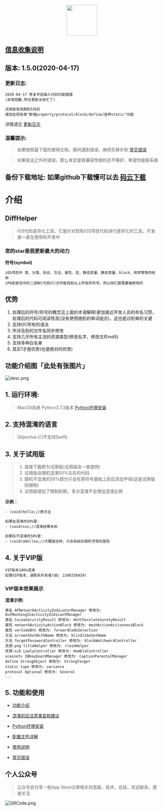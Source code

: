 
<div align=center>
<img src="https://i.loli.net/2020/02/28/H5ukD27Wa1olx4h.png" width = "100" height = "100"/>
</div>

## [信息收集说明](https://github.com/iOSCoderMaster/iOSCodeDifferHelper/wiki/信息收集说明)




## 版本: **1.5.0(2020-04-17)**

### 更新日志:
```
2020-04-17 修复开启插入代码功能报错
(非常抱歉,昨天更新太匆忙了)
```

```
试用版有效期到5月初
增加在现有类"新增property/protocol/block/define/各种static"功能
```

详情请见 [更新日志](https://github.com/iOSCoderMaster/iOSCodeDifferHelper/wiki/更新日志)

### 温馨提示:
> 如果按照最下面的使用文档，期间遇到错误，麻烦先移步到 [常见错误](https://github.com/iOSCoderMaster/iOSCodeDifferHelper/wiki/常见错误)

> 如果是这之外的错误，那么肯定是我兼容性做的还不够好，希望你能联系我

## 备份下载地址: 如果github下载慢可以去 [码云下载](https://gitee.com/halocode/DiffHelper)



# 介绍

## DiffHelper
> iOS代码差异化工具，它是针对现有iOS项目代码进行差异化的工具，开发者一直在使用和开发中

### 您的star是我更新最大的动力

**符号(symbol)**
```
iOS项目中 类、分类、协议、方法、属性、宏、静态变量、静态常量、block、枚举等等的统称
iPA安装包中的二进制(可执行)文件能找到以上所有的符号，所以他们是需要被修改的
```

## 优势
1. 处理后的符号(符号的概念见上面的术语解释)更加接近开发人员的命名习惯，处理后的代码可阅读性高(没有使用随机的单词组合)，这也是过机审的关键
2. 支持OC所有的语法
3. 所涉及到的文件名同步修改
4. 支持几乎所有主流的资源类型(修改名字，修改文件md5)
5. 支持多种白名单
6. 其实1才是优势(也是绝对的优势)

## 功能介绍图「此处有张图片」
![desc.png](https://i.loli.net/2020/03/29/WwfGeCxLoKNiIp8.png)


## 1. 运行环境:
> MacOS系统 Python3.7.3版本 [Python环境安装](https://github.com/iOSCoderMaster/iOSCodeDifferHelper/wiki/Python环境安装)

## 2. 支持混淆的语言
> Objective-C(不支持Swift)

## 3. 关于试用版
> 1. 直接下载即为试用版(试用版会一直提供)
> 2. 试用版会随机混淆50%左右的代码
> 3. 随机不混淆的50%部分只会在原符号基础上前后添加字母(这是试用版的限制)
> 4. 试用版增加了限制机制，多次混淆不会增加混淆比例


**示例：**
```
- (void)hello;//原方法

如果在混淆的50%里:
- (void)xxx;//混淆结果未知

如果在不混淆的50%里:
- (void)aHelloa;//大概是这样，只会有前后随机字母的差别
```


## 4. 关于VIP版
```
VIP版本100%混淆
如需VIP版本，请联系开发者(QQ: 2108336019)
```


### VIP版本效果展示
**混淆示例:**
```
类名 AFNetworkActivityIndicatorManager 修改为: OutMeshingInactivityIndicantManager
类名 CocoaSecurityResult 修改为: HotChocolateSuretyResult
属性 networkActivityActionBlock 修改为: meshActionActivenessBlock
属性 verCodeBtn 修改为: forwardCodeSelection
方法 screenShotWithName 修改为: blindJibeSetName
方法 forgetPasswordController 修改为: blockWatchwordController
资源:png titleHelper 修改为: claimHelper
资源:xib LowlyController 修改为: HumbleController
xcassets IQKeyboardManager 修改为: CaptionParentalManager
define StrongObject 修改为: StrongTarget
static tupe 修改为: variance
protocol Optional 修改为: Several
...
```


## 5. 功能和使用

* [功能介绍](https://github.com/iOSCoderMaster/iOSCodeDifferHelper/wiki/功能介绍)

* [混淆前后注意事宜和建议](https://github.com/iOSCoderMaster/iOSCodeDifferHelper/wiki/混淆前后注意事宜和建议)

* [Python环境安装](https://github.com/iOSCoderMaster/iOSCodeDifferHelper/wiki/Python环境安装)

* [配置文件详解](https://github.com/iOSCoderMaster/iOSCodeDifferHelper/wiki/配置文件详解)

* [使用说明](https://github.com/iOSCoderMaster/iOSCodeDifferHelper/wiki/使用说明)

* [常见错误](https://github.com/iOSCoderMaster/iOSCodeDifferHelper/wiki/常见错误)




## 个人公众号
> 公众号会分享一些App Store过审相关的思路、技术、总结，欢迎联系，感谢关注

![QRCode.png](https://i.loli.net/2020/02/08/Zdhmz9ot8N5Hw3c.png)
